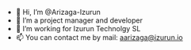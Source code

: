 - 👋 Hi, I’m @Arizaga-Izurun
- 👀 I’m a project manager and developer
- 🌱 I’m working for Izurun Technolgy SL
- 📫 You can contact me by mail: aarizaga@izurun.io

<!---
Arizaga-Izurun/Arizaga-Izurun is a ✨ special ✨ repository because its `README.md` (this file) appears on your GitHub profile.
You can click the Preview link to take a look at your changes.
--->
